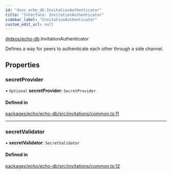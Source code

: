 ```yaml
---
id: "dxos_echo_db.InvitationAuthenticator"
title: "Interface: InvitationAuthenticator"
sidebar_label: "InvitationAuthenticator"
custom_edit_url: null
---
```


[@dxos/echo-db](../modules/dxos_echo_db.md).InvitationAuthenticator

Defines a way for peers to authenticate each other through a side channel.

## Properties

### secretProvider

• `Optional` **secretProvider**: `SecretProvider`

#### Defined in

[packages/echo/echo-db/src/invitations/common.ts:11](https://github.com/dxos/protocols/blob/6f4c34af3/packages/echo/echo-db/src/invitations/common.ts#L11)

___

### secretValidator

• **secretValidator**: `SecretValidator`

#### Defined in

[packages/echo/echo-db/src/invitations/common.ts:12](https://github.com/dxos/protocols/blob/6f4c34af3/packages/echo/echo-db/src/invitations/common.ts#L12)
